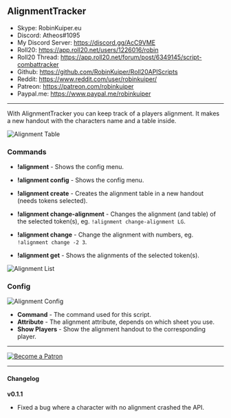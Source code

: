 ## AlignmentTracker

* Skype: RobinKuiper.eu
* Discord: Atheos#1095
* My Discord Server: https://discord.gg/AcC9VME
* Roll20: https://app.roll20.net/users/1226016/robin
* Roll20 Thread: https://app.roll20.net/forum/post/6349145/script-combattracker
* Github: https://github.com/RobinKuiper/Roll20APIScripts
* Reddit: https://www.reddit.com/user/robinkuiper/
* Patreon: https://patreon.com/robinkuiper
* Paypal.me: https://www.paypal.me/robinkuiper

---

With AlignmentTracker you can keep track of a players alignment. It makes a new handout with the characters name and a table inside.

![Alignment Table](https://i.imgur.com/XvffypE.png "Alignment Table")

### Commands

* **!alignment** - Shows the config menu.
* **!alignment config** - Shows the config menu.

* **!alignment create** - Creates the alignment table in a new handout (needs tokens selected).
* **!alignment change-alignment** - Changes the alignment (and table) of the selected token(s), eg. `!alignment change-alignment LG`.
* **!alignment change** - Change the alignment with numbers, eg. `!alignment change -2 3`.
* **!alignment get** - Shows the alignments of the selected token(s).

![Alignment List](https://i.imgur.com/j4Hsq9R.png "Alignment List")

### Config

![Alignment Config](https://i.imgur.com/xtaROrg.png "Alignment Config")

* **Command** - The command used for this script.
* **Attribute** - The alignment attribute, depends on which sheet you use.
* **Show Players** - Show the alignment handout to the corresponding player.

---

[![Become a Patron](https://c5.patreon.com/external/logo/become_a_patron_button.png "Become a Patron")](https://www.patreon.com/bePatron?u=10835266)

---

#### Changelog
**v0.1.1**
* Fixed a bug where a character with no alignment crashed the API.